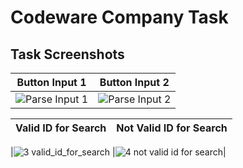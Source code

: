 # Codeware Company Task

## Task Screenshots

| Button Input 1                 | Button Input 2                 |
|---------------------------------|---------------------------------|
| ![Parse Input 1](https://github.com/nurnabimiah/codeware_company_task/assets/73682576/4b3f77b6-62b9-4534-a039-dd71d2873dcf) | ![Parse Input 2](https://github.com/nurnabimiah/codeware_company_task/assets/73682576/d1160d29-4a4f-4dad-9d8a-fbf32ac8079a) |

| Valid ID for Search             | Not Valid ID for Search         |
|---------------------------------|---------------------------------|

|![3 valid_id_for_search](https://github.com/nurnabimiah/codeware_company_task/assets/73682576/bd055c3b-b30e-43bc-a3ed-3f0e6b97b16a) |![4 not valid id for search](https://github.com/nurnabimiah/codeware_company_task/assets/73682576/b6c25454-65e9-450a-8d2f-2f56a713660e)|




